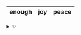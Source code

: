 | enough | joy | peace |
| :----: | :-: | :---: |

<details>
  <summary>✨</summary>
  These words are chosen at random each day. New words will appear here tomorrow morning.
</details>
